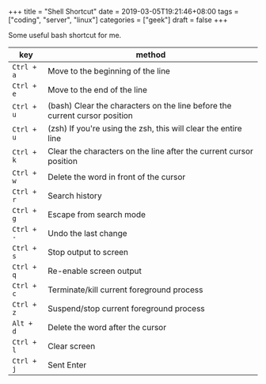 +++
title = "Shell Shortcut"
date = 2019-03-05T19:21:46+08:00
tags = ["coding", "server", "linux"]
categories = ["geek"]
draft = false
+++

Some useful bash shortcut for me.

| key                    | method                                                                     |
| ---------------------- | -------------------------------------------------------------------------- |
| `Ctrl + a`             | Move to the beginning of the line                                          |
| `Ctrl + e`             | Move to the end of the line                                                |
| `Ctrl + u`             | (bash) Clear the characters on the line before the current cursor position |
| `Ctrl + u`             | (zsh) If you're using the zsh, this will clear the entire line             |
| `Ctrl + k`             | Clear the characters on the line after the current cursor position         |
| `Ctrl + w`             | Delete the word in front of the cursor                                     |
| `Ctrl + r`             | Search history                                                             |
| `Ctrl + g`             | Escape from search mode                                                    |
| `Ctrl + -`             | Undo the last change                                                       |
| `Ctrl + s`             | Stop output to screen                                                      |
| `Ctrl + q`             | Re-enable screen output                                                    |
| `Ctrl + c`             | Terminate/kill current foreground process                                  |
| `Ctrl + z`             | Suspend/stop current foreground process                                    |
| `Alt + d`              | Delete the word after the cursor                                           |
| `Ctrl + l`             | Clear screen                                                               |
| `Ctrl + j`             | Sent Enter                                                                 |
